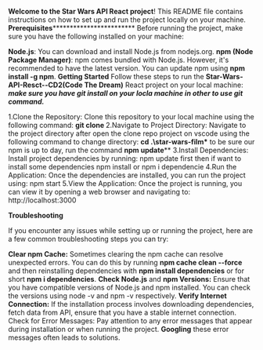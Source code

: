 **Welcome to the Star Wars API React project**! This README file contains instructions on how to set up and run the project locally on your machine.
************************************Prerequisites************************************************************
Before running the project, make sure you have the following installed on your machine:

**Node.js**: You can download and install Node.js from nodejs.org.
**npm (Node Package Manager)**: npm comes bundled with Node.js. However, it's recommended to have the latest version. You can update npm using **npm install -g npm**.
************************************Getting Started************************************
Follow these steps to run the **Star-Wars-API-Resct--CD2(Code The Dream)** React project on your local machine:
*********make sure you have git install on your locla machine in other to use git command.*********

  1.Clone the Repository: Clone this repository to your local machine using the following command:
      **git clone <repository-url>**
  2.Navigate to Project Directory: Navigate to the project directory after open the clone repo project on vscode using the following command to change directory:
     **cd .\star-wars-film\*** to be sure our npm is up to day, run the command **npm update****
  3.Install Dependencies: Install project dependencies by running:
    npm update first then if want to install some dependencies npm install or npm i dependencie
  4.Run the Application: Once the dependencies are installed, you can run the project using:
    npm start
  5.View the Application: Once the project is running, you can view it by opening a web browser and navigating to:
    http://localhost:3000

************************************Troubleshooting************************************

If you encounter any issues while setting up or running the project, here are a few common troubleshooting steps you can try:

**Clear npm Cache:** Sometimes clearing the npm cache can resolve unexpected errors. You can do this by running **npm cache clean --force** and then reinstalling dependencies with **npm install dependencies** or for short **npm i dependencies**.
**Check Node.js** and **npm Versions:** Ensure that you have compatible versions of Node.js and npm installed. You can check the versions using node -v and npm -v respectively.
**Verify Internet Connection:** If the installation process involves downloading dependencies, fetch data from API, ensure that you have a stable internet connection.
Check for Error Messages: Pay attention to any error messages that appear during installation or when running the project. **Googling** these error messages often leads to solutions.



